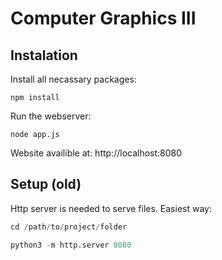 # Computer Graphics III

## Instalation

Install all necassary packages:
```
npm install
```
Run the webserver:
```
node app.js
```

Website availible at: http://localhost:8080

## Setup (old)

Http server is needed to serve files. Easiest way:
```python
cd /path/to/project/folder

python3 -m http.server 8080
```
